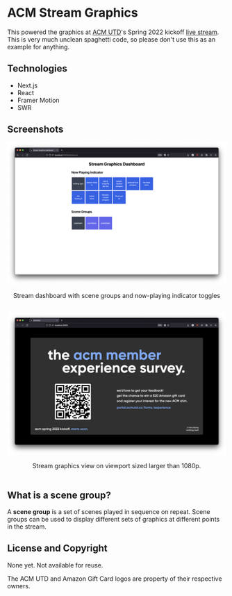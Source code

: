 # ACM Stream Graphics

This powered the graphics at [ACM UTD](//acmutd.co)'s Spring 2022 kickoff [live stream](//www.youtube.com/watch?v=5iIJlpq97OI). This is very much unclean spaghetti code, so please don't use this as an example for anything.


## Technologies
- Next.js
- React
- Framer Motion
- SWR

## Screenshots
![](previews/dashboard.png)
<center>Stream dashboard with scene groups and now-playing indicator toggles</center>

<br />

![](previews/stream-view.png)
<center>Stream graphics view on viewport sized larger than 1080p.</center>

<br />

## What is a scene group?
A **scene group** is a set of scenes played in sequence on repeat. Scene groups can be used to display different sets of graphics at different points in the stream.

## License and Copyright
None yet. Not available for reuse.

The ACM UTD and Amazon Gift Card logos are property of their respective owners.